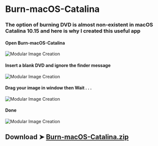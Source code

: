 # Burn-macOS-Catalina

### The option of burning DVD is almost non-existent in macOS Catalina 10.15 and here is why I created this useful app

#### Open Burn-macOS-Catalina
![Modular Image Creation](https://i25.servimg.com/u/f25/18/50/18/69/burn010.png)

#### Insert a blank DVD and ignore the finder message
![Modular Image Creation](https://i25.servimg.com/u/f25/18/50/18/69/ignore10.png)

#### Drag your image in window then Wait . . .
![Modular Image Creation](https://i25.servimg.com/u/f25/18/50/18/69/burn10.png)

#### Done
![Modular Image Creation](https://i25.servimg.com/u/f25/18/50/18/69/burn_f10.png)



## Download ➤ [Burn-macOS-Catalina.zip ](https://github.com/chris1111/Burn-macOS-Catalina/releases/tag/V1)